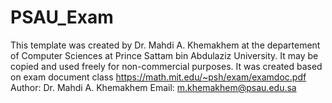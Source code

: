 # PSAU_Exam
This template was created by Dr. Mahdi A. Khemakhem at the departement of Computer Sciences at Prince Sattam bin Abdulaziz University.
It may be copied and used freely for non-commercial purposes.
It was created based on exam document class https://math.mit.edu/~psh/exam/examdoc.pdf  
Author: Dr. Mahdi A. Khemakhem
Email: m.khemakhem@psau.edu.sa
